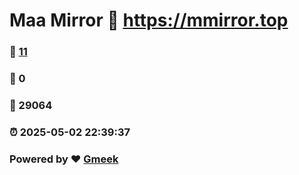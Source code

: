 # Maa Mirror :link: https://mmirror.top 
### :page_facing_up: [11](https://mmirror.top/tag.html) 
### :speech_balloon: 0 
### :hibiscus: 29064 
### :alarm_clock: 2025-05-02 22:39:37 
### Powered by :heart: [Gmeek](https://github.com/Meekdai/Gmeek)
